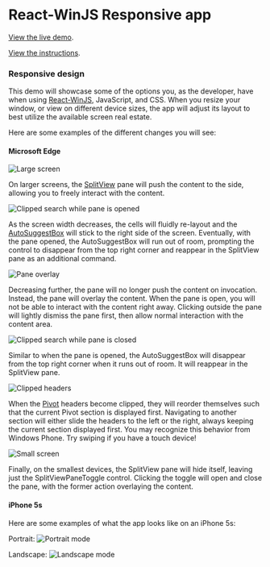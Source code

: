 React-WinJS Responsive app
============

[View the live demo](http://jayrenn.github.io/react-winjs-demo/).

[View the instructions](https://github.com/jayrenn/react-winjs-demo/wiki/Instructions).

### Responsive design

This demo will showcase some of the options you, as the developer, have when using [React-WinJS](https://github.com/winjs/react-winjs), JavaScript, and CSS. When you resize your window, or view on different device sizes, the app will adjust its layout to best utilize the available screen real estate.

Here are some examples of the different changes you will see:

#### Microsoft Edge

![Large screen](https://raw.githubusercontent.com/wiki/jayrenn/react-winjs-demo/images/large.png)

On larger screens, the [SplitView](http://try.buildwinjs.com/#splitview) pane will push the content to the side, allowing you to freely interact with the content.

![Clipped search while pane is opened](https://raw.githubusercontent.com/wiki/jayrenn/react-winjs-demo/images/clipped-search-pane-opened.png)

As the screen width decreases, the cells will fluidly re-layout and the [AutoSuggestBox](http://try.buildwinjs.com/#searchbox) will stick to the right side of the screen. Eventually, with the pane opened, the AutoSuggestBox will run out of room, prompting the control to disappear from the top right corner and reappear in the SplitView pane as an additional command.

![Pane overlay](https://raw.githubusercontent.com/wiki/jayrenn/react-winjs-demo/images/pane-overlay.png)

Decreasing further, the pane will no longer push the content on invocation. Instead, the pane will overlay the content. When the pane is open, you will not be able to interact with the content right away. Clicking outside the pane will lightly dismiss the pane first, then allow normal interaction with the content area.

![Clipped search while pane is closed](https://raw.githubusercontent.com/wiki/jayrenn/react-winjs-demo/images/clipped-search-pane-closed.png)

Similar to when the pane is opened, the AutoSuggestBox will disappear from the top right corner when it runs out of room. It will reappear in the SplitView pane.

![Clipped headers](https://raw.githubusercontent.com/wiki/jayrenn/react-winjs-demo/images/clipped-headers.png)

When the [Pivot](http://try.buildwinjs.com/#pivot) headers become clipped, they will reorder themselves such that the current Pivot section is displayed first. Navigating to another section will either slide the headers to the left or the right, always keeping the current section displayed first. You may recognize this behavior from Windows Phone. Try swiping if you have a touch device!

![Small screen](https://raw.githubusercontent.com/wiki/jayrenn/react-winjs-demo/images/small.png)

Finally, on the smallest devices, the SplitView pane will hide itself, leaving just the SplitViewPaneToggle control. Clicking the toggle will open and close the pane, with the former action overlaying the content.

#### iPhone 5s

Here are some examples of what the app looks like on an iPhone 5s:

Portrait:
![Portrait mode](https://raw.githubusercontent.com/wiki/jayrenn/react-winjs-demo/images/iphone5s-portrait.jpg)

Landscape:
![Landscape mode](https://raw.githubusercontent.com/wiki/jayrenn/react-winjs-demo/images/iphone5s-landscape.jpg)
